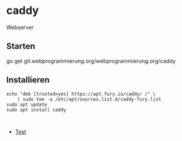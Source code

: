 # caddy

Webserver

## Starten
go get  git.webprogrammierung.org/webprogrammierung.org/caddy

## Installieren

```
echo "deb [trusted=yes] https://apt.fury.io/caddy/ /" \
    | sudo tee -a /etc/apt/sources.list.d/caddy-fury.list
sudo apt update
sudo apt install caddy



```

* [Test](http://webprogrammierung.org)